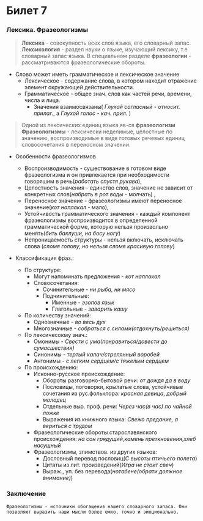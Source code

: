 # Билет 7

### Лексика. Фразеологизмы
> **Лексика** - совокупность всех слов языка, его словарный запас.
> **Лексикология** - раздел науки о языке, изучающий лексику, т.е словарный запас языка.
> В специальном разделе **фразеологии** - рассматриваются фразеологические обороты.

- Слово может иметь грамматическое и лексическое значение
    - Лексическое - содержание слова, в котором находит отражение элемент окружающей действительности.
    - Грамматическое - общее знач. слов как частей речи, времени, числа и лица.
        - Значения взаимосвязаны( *Глухой согласный - относит. прилаг.*, а *Глухой голос - кач. прил.* )

> Одной из лексических единиц языка яв-ся **фразеологизм**
> **Фразеологизмы** - лексически неделимые, целостные по значению, воспроизводимые в виде готовых речевых единиц словосочетания в переносном значении.

- Особенности фразеологизмов
    * Воспроизводимость - сушествование в готовом виде фразеологизма и он привлекается при необходимости говоряшим в речь(*работать спустя рукава*),
    * Целостность значения - единство слов, значение не зависит от конкретных слов(*набрать в рот воды* - молчать) ,
    * Переносное значение - фразеологизмы имеют переносное значение(*кот наплакал* - мало),
    * Устойчивость грамматического значения - каждый компонент фразеологизмы воспроизводится в определенной грамматической форме, которую нельзя произвольно менять(*бить баклуши, на босу ногу*)
    * Непроницаемость структуры - нельзя включать, исключать слова (*сломя голову, но нельзя сломя красивую голову*)

- Классификация фраз.:
    * По структуре:
        * Могут напоминать предложения - *кот наплакал*
        * Словосочетания:
            * Сочинительные - *ни рыба, ни мясо*
            * Подчинительные:
                * Именные - *эзопов язык*
                * Глагольные - *заварить кашу*
    * По количеству значений:
        * Однозначные - *во весь дух*
        * Многозначные - *собраться с силами(отдохнуть/решиться)*
    * По лексичесокму знач.:
        * Омонимы - *Свести с ума(понравиться/довести до сумасшествия)*
        * Синонимы - *тертый калач/стрелянный воробей*
        * Антонимы - *с легким сердцем/с тяжелым сердцем*
    * По происхождению:
        * Исконно-русское происхождение:
            * Обороты разговорно-бытовой речи: *от дождя да в воду*
            * Пословицы, поговорки, крылатые слова, устойчивые сочетания из рус.фольклора: *красная девица*, *добрый молодец*
            * Отдельные выр. проф. речи: *Через час(в час) по чайной ложке*
            * Выражения из книжного языка: *Свежо предание, а вериться с трудом*
        * Фразеологические обороты старославянского происхождения: *на сон грядущий*,*камень преткновения*,*хлеб насущный*
        * Фразеологизмы, зпимствов. из других языков:
            * Дословный перевод пословиц(*С высоты птичьего полета*)
            * Цитаты из лит. произведений(*Игра не стоит свеч*)
            * Выраж., уп. без перевода(*нотабене(обрати должное внимание)*)

### Заключение

```
Фразеологизмы - источники обогащения нашего словарного запаса. Они позволяют выразить наши мысли более емко, точно и эиоционально.
```
